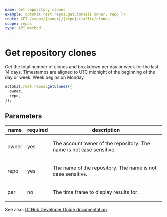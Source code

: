 ```yaml
---
name: Get repository clones
example: octokit.rest.repos.getClones({ owner, repo })
route: GET /repos/{owner}/{repo}/traffic/clones
scope: repos
type: API method
---
```


# Get repository clones

Get the total number of clones and breakdown per day or week for the last 14 days. Timestamps are aligned to UTC midnight of the beginning of the day or week. Week begins on Monday.

```js
octokit.rest.repos.getClones({
  owner,
  repo,
});
```

## Parameters

<table>
  <thead>
    <tr>
      <th>name</th>
      <th>required</th>
      <th>description</th>
    </tr>
  </thead>
  <tbody>
    <tr><td>owner</td><td>yes</td><td>

The account owner of the repository. The name is not case sensitive.

</td></tr>
<tr><td>repo</td><td>yes</td><td>

The name of the repository. The name is not case sensitive.

</td></tr>
<tr><td>per</td><td>no</td><td>

The time frame to display results for.

</td></tr>
  </tbody>
</table>

See also: [GitHub Developer Guide documentation](https://docs.github.com/rest/metrics/traffic#get-repository-clones).
